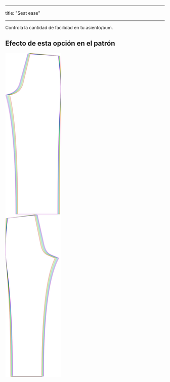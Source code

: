 - - -
title: "Seat ease"
- - -

Controla la cantidad de facilidad en tu asiento/bum.

## Efecto de esta opción en el patrón

![Esta imagen muestra el efecto de esta opción superponiendo varias variantes que tienen un valor diferente para esta opción](titan_seatease_sample.svg "Effect of this option on the pattern")
